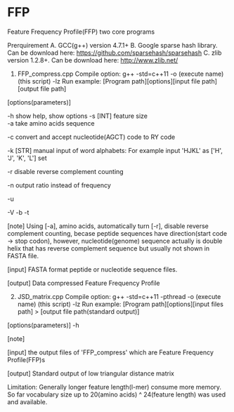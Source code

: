 # FFP
Feature Frequency Profile(FFP) two core programs


Prerquirement
A. GCC(g++) version 4.7.1+
B. Google sparse hash library. Can be download here: https://github.com/sparsehash/sparsehash
C. zlib version 1.2.8+. Can be download here: http://www.zlib.net/


1. FFP_compress.cpp
Compile option: g++ -std=c++11 -o (execute name) (this script) -lz
Run example: [Program path][options][input file path][output file path] 

[options(parameters)]

-h  show help, show options 
-s  [INT] feature size  
-a  take amino acids sequence 

-c  convert and accept nucleotide(AGCT) code to RY code

-k  [STR] manual input of word alphabets: For example input 'HJKL' as ['H', 'J', 'K', 'L'] set

-r  disable reverse complement counting

-n  output ratio instead of frequency

-u

-V
-b
-t

[note]
Using [-a], amino acids, automatically turn [-r], disable reverse complement counting, becase peptide sequences have direction(start code -> stop codon), however, nucleotide(genome) sequence actually is double helix that has reverse complement sequence but usually not shown in FASTA file.


[input]
FASTA format peptide or nucleotide sequence files. 


[output]
Data compressed Feature Frequency Profile



2. JSD_matrix.cpp
Compile option: g++ -std=c++11 -pthread -o (execute name) (this script) -lz
Run example: [Program path][options][input files path] > [output file path(standard output)]


[options(parameters)]
-h


[note]

[input]
the output files of 'FFP_compress' which are Feature Frequency Profile(FFP)s

[output]
Standard output of low triangular distance matrix



Limitation:
Generally longer feature length(l-mer) consume more memory.
So far vocabulary size up to 20(amino acids) ^ 24(feature length) was used and available.
